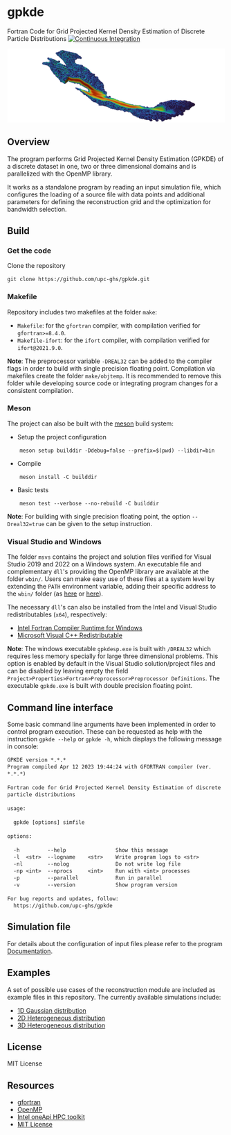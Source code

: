# gpkde
Fortran Code for Grid Projected Kernel Density Estimation of Discrete Particle Distributions
[![Continuous Integration](https://github.com/upc-ghs/gpkde/actions/workflows/ci.yml/badge.svg)](https://github.com/upc-ghs/gpkde/actions/workflows/ci.yml)

![](img/banner.png)

## Overview
The program performs Grid Projected Kernel Density Estimation (GPKDE) of a discrete dataset in one, two or three dimensional domains and is parallelized with the OpenMP library. 

It works as a standalone program by reading an input simulation file, which configures the loading of a source file with data points and additional parameters for defining the reconstruction grid and the optimization for bandwidth selection.

## Build

### Get the code
Clone the repository

```
git clone https://github.com/upc-ghs/gpkde.git
```

### Makefile
Repository includes two makefiles at the folder `make`:

- `Makefile`: for the `gfortran` compiler, with compilation verified for `gfortran>=8.4.0`.
- `Makefile-ifort`: for the `ifort` compiler, with compilation verified for `ifort@2021.9.0`.

**Note**: The preprocessor variable ``-DREAL32`` can be added to the compiler flags in order to build with single precision floating point. Compilation via makefiles create the folder `make/objtemp`. It is recommended to remove this folder while developing source code or integrating program changes for a consistent compilation.

### Meson
The project can also be built with the [meson](https://mesonbuild.com/) build system:

- Setup the project configuration

```
    meson setup builddir -Ddebug=false --prefix=$(pwd) --libdir=bin
``` 
- Compile 

```
    meson install -C builddir
```

- Basic tests

```
    meson test --verbose --no-rebuild -C builddir
```

**Note**: For building with single precision floating point, the option ``--Dreal32=true`` can be given to the setup instruction. 

### Visual Studio and Windows
The folder `msvs` contains the project and solution files verified for Visual Studio 2019 and 2022 on a Windows system. An executable file and complementary `dll`'s providing the OpenMP library are available at the folder `wbin/`. Users can make easy use of these files at a system level by extending the `PATH` environment variable, adding their specific address to the `wbin/` folder (as [here](https://www.itprotoday.com/windows-server/how-can-i-add-new-folder-my-system-path) or [here](https://windowsloop.com/how-to-add-to-windows-path/)).

The necessary `dll`'s can also be installed from the Intel and Visual Studio redistributables (`x64`), respectively:

 - [Intel Fortran Compiler Runtime for Windows](https://www.intel.com/content/www/us/en/developer/articles/tool/compilers-redistributable-libraries-by-version.html) 
 - [Microsoft Visual C++ Redistributable](https://learn.microsoft.com/en-US/cpp/windows/latest-supported-vc-redist?view=msvc-170)


**Note**: The windows executable `gpkdesp.exe` is built with `/DREAL32` which requires less memory specially for large three dimensional problems. This option is enabled by default in the Visual Studio solution/project files and can be disabled by leaving empty the field `Project>Properties>Fortran>Preprocessor>Preprocessor Definitions`. The executable `gpkde.exe` is built with double precision floating point.


## Command line interface
Some basic command line arguments have been implemented in order to control program execution. These can be requested as help with the instruction ``gpkde --help`` or ``gpkde -h``, which displays the following message in console:
 
```
GPKDE version *.*.*               
Program compiled Apr 12 2023 19:44:24 with GFORTRAN compiler (ver. *.*.*)       

Fortran code for Grid Projected Kernel Density Estimation of discrete particle distributions

usage:

  gpkde [options] simfile

options:

  -h         --help                Show this message                             
  -l  <str>  --logname    <str>    Write program logs to <str>                   
  -nl        --nolog               Do not write log file                         
  -np <int>  --nprocs     <int>    Run with <int> processes                      
  -p         --parallel            Run in parallel                               
  -v         --version             Show program version                          

For bug reports and updates, follow:                                             
  https://github.com/upc-ghs/gpkde    
```

## Simulation file
For details about the configuration of input files please refer to the program [Documentation](doc/gpkde_IO_v100.pdf). 

## Examples 
A set of possible use cases of the reconstruction module are included as example files in this repository. The currently available simulations include:

- [1D Gaussian distribution](examples/ex01_1dnormal/)
- [2D Heterogeneous distribution](examples/ex02_2dhet/)
- [3D Heterogeneous distribution](examples/ex03_3dhet/)

## License
MIT License

## Resources
* [gfortran](https://gcc.gnu.org/wiki/GFortran)
* [OpenMP](https://www.openmp.org/)
* [Intel oneApi HPC toolkit](https://www.intel.com/content/www/us/en/developer/tools/oneapi/hpc-toolkit.html)
* [MIT License](https://mit-license.org/)
